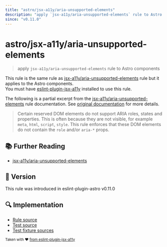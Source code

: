 ```yaml
---
title: "astro/jsx-a11y/aria-unsupported-elements"
description: "apply `jsx-a11y/aria-unsupported-elements` rule to Astro components"
since: "v0.11.0"
---
```


# astro/jsx-a11y/aria-unsupported-elements

> apply `jsx-a11y/aria-unsupported-elements` rule to Astro components

This rule is the same rule as [jsx-a11y/aria-unsupported-elements] rule but it applies to the Astro components.  
You must have [eslint-plugin-jsx-a11y] installed to use this rule.

[eslint-plugin-jsx-a11y]: https://github.com/jsx-eslint/eslint-plugin-jsx-a11y
[jsx-a11y/aria-unsupported-elements]: https://github.com/jsx-eslint/eslint-plugin-jsx-a11y/tree/HEAD/docs/rules/aria-unsupported-elements.md

The following is a partial excerpt from the [jsx-a11y/aria-unsupported-elements] rule documentation. See [original documentation][jsx-a11y/aria-unsupported-elements] for more details.

> Certain reserved DOM elements do not support ARIA roles, states and properties. This is often because they are not visible, for example `meta`, `html`, `script`, `style`. This rule enforces that these DOM elements do not contain the `role` and/or `aria-*` props.

## :books: Further Reading

- [jsx-a11y/aria-unsupported-elements]

## :rocket: Version

This rule was introduced in eslint-plugin-astro v0.11.0

## :mag: Implementation

- [Rule source](https://github.com/ota-meshi/eslint-plugin-astro/blob/main/src/rules/jsx-a11y/aria-unsupported-elements.ts)
- [Test source](https://github.com/ota-meshi/eslint-plugin-astro/blob/main/tests/src/rules/jsx-a11y/aria-unsupported-elements.ts)
- [Test fixture sources](https://github.com/ota-meshi/eslint-plugin-astro/tree/main/tests/fixtures/rules/jsx-a11y/aria-unsupported-elements)

<sup>Taken with ❤️ [from eslint-plugin-jsx-a11y](https://github.com/jsx-eslint/eslint-plugin-jsx-a11y/tree/HEAD/docs/rules/aria-unsupported-elements.md)</sup>
